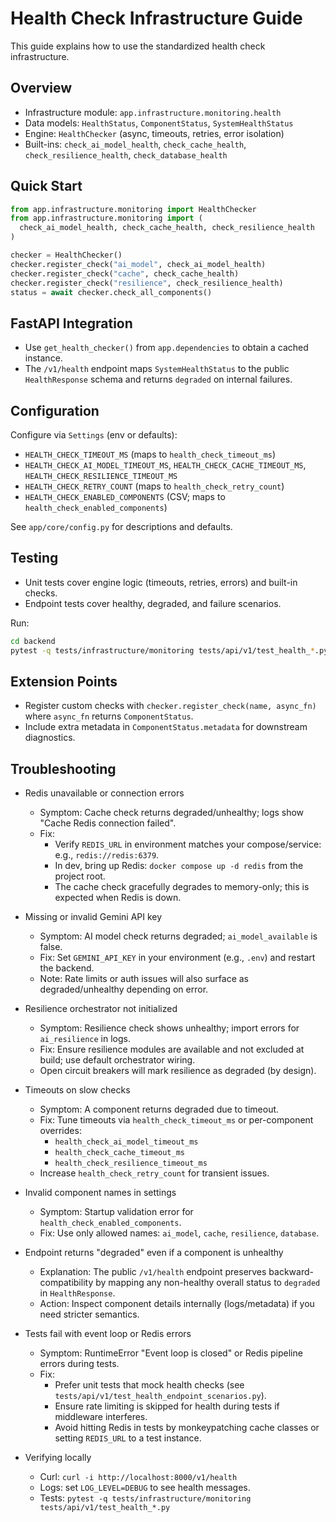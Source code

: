 # Health Check Infrastructure Guide

This guide explains how to use the standardized health check infrastructure.

## Overview

- Infrastructure module: `app.infrastructure.monitoring.health`
- Data models: `HealthStatus`, `ComponentStatus`, `SystemHealthStatus`
- Engine: `HealthChecker` (async, timeouts, retries, error isolation)
- Built-ins: `check_ai_model_health`, `check_cache_health`, `check_resilience_health`, `check_database_health`

## Quick Start

```python
from app.infrastructure.monitoring import HealthChecker
from app.infrastructure.monitoring import (
  check_ai_model_health, check_cache_health, check_resilience_health
)

checker = HealthChecker()
checker.register_check("ai_model", check_ai_model_health)
checker.register_check("cache", check_cache_health)
checker.register_check("resilience", check_resilience_health)
status = await checker.check_all_components()
```

## FastAPI Integration

- Use `get_health_checker()` from `app.dependencies` to obtain a cached instance.
- The `/v1/health` endpoint maps `SystemHealthStatus` to the public `HealthResponse` schema and returns `degraded` on internal failures.

## Configuration

Configure via `Settings` (env or defaults):

- `HEALTH_CHECK_TIMEOUT_MS` (maps to `health_check_timeout_ms`)
- `HEALTH_CHECK_AI_MODEL_TIMEOUT_MS`, `HEALTH_CHECK_CACHE_TIMEOUT_MS`, `HEALTH_CHECK_RESILIENCE_TIMEOUT_MS`
- `HEALTH_CHECK_RETRY_COUNT` (maps to `health_check_retry_count`)
- `HEALTH_CHECK_ENABLED_COMPONENTS` (CSV; maps to `health_check_enabled_components`)

See `app/core/config.py` for descriptions and defaults.

## Testing

- Unit tests cover engine logic (timeouts, retries, errors) and built-in checks.
- Endpoint tests cover healthy, degraded, and failure scenarios.

Run:

```bash
cd backend
pytest -q tests/infrastructure/monitoring tests/api/v1/test_health_*.py
```

## Extension Points

- Register custom checks with `checker.register_check(name, async_fn)` where `async_fn` returns `ComponentStatus`.
- Include extra metadata in `ComponentStatus.metadata` for downstream diagnostics.


## Troubleshooting

- Redis unavailable or connection errors
  - Symptom: Cache check returns degraded/unhealthy; logs show "Cache Redis connection failed".
  - Fix:
    - Verify `REDIS_URL` in environment matches your compose/service: e.g., `redis://redis:6379`.
    - In dev, bring up Redis: `docker compose up -d redis` from the project root.
    - The cache check gracefully degrades to memory-only; this is expected when Redis is down.

- Missing or invalid Gemini API key
  - Symptom: AI model check returns degraded; `ai_model_available` is false.
  - Fix: Set `GEMINI_API_KEY` in your environment (e.g., `.env`) and restart the backend.
  - Note: Rate limits or auth issues will also surface as degraded/unhealthy depending on error.

- Resilience orchestrator not initialized
  - Symptom: Resilience check shows unhealthy; import errors for `ai_resilience` in logs.
  - Fix: Ensure resilience modules are available and not excluded at build; use default orchestrator wiring.
  - Open circuit breakers will mark resilience as degraded (by design).

- Timeouts on slow checks
  - Symptom: A component returns degraded due to timeout.
  - Fix: Tune timeouts via `health_check_timeout_ms` or per-component overrides:
    - `health_check_ai_model_timeout_ms`
    - `health_check_cache_timeout_ms`
    - `health_check_resilience_timeout_ms`
  - Increase `health_check_retry_count` for transient issues.

- Invalid component names in settings
  - Symptom: Startup validation error for `health_check_enabled_components`.
  - Fix: Use only allowed names: `ai_model`, `cache`, `resilience`, `database`.

- Endpoint returns "degraded" even if a component is unhealthy
  - Explanation: The public `/v1/health` endpoint preserves backward-compatibility by mapping any non-healthy overall status to `degraded` in `HealthResponse`.
  - Action: Inspect component details internally (logs/metadata) if you need stricter semantics.

- Tests fail with event loop or Redis errors
  - Symptom: RuntimeError "Event loop is closed" or Redis pipeline errors during tests.
  - Fix:
    - Prefer unit tests that mock health checks (see `tests/api/v1/test_health_endpoint_scenarios.py`).
    - Ensure rate limiting is skipped for health during tests if middleware interferes.
    - Avoid hitting Redis in tests by monkeypatching cache classes or setting `REDIS_URL` to a test instance.

- Verifying locally
  - Curl: `curl -i http://localhost:8000/v1/health`
  - Logs: set `LOG_LEVEL=DEBUG` to see health messages.
  - Tests: `pytest -q tests/infrastructure/monitoring tests/api/v1/test_health_*.py`

